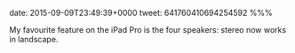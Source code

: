 date: 2015-09-09T23:49:39+0000
tweet: 641760410694254592
%%%

My favourite feature on the iPad Pro is the four speakers: stereo now works in landscape.
